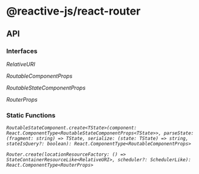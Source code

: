 # @reactive-js/react-router

## API

### Interfaces

*RelativeURI*

*RoutableComponentProps*

*RoutableStateComponentProps*

*RouterProps*

### Static Functions

*`RoutableStateComponent.create<TState>(component: React.ComponentType<RoutableStateComponentProps<TState>>, parseState: (fragment: string) => TState, serialize: (state: TState) => string, stateIsQuery?: boolean): React.ComponentType<RoutableComponentProps>`*

*`Router.create(locationResourceFactory: () => StateContainerResourceLike<RelativeURI>, scheduler?: SchedulerLike): React.ComponentType<RouterProps>`*
